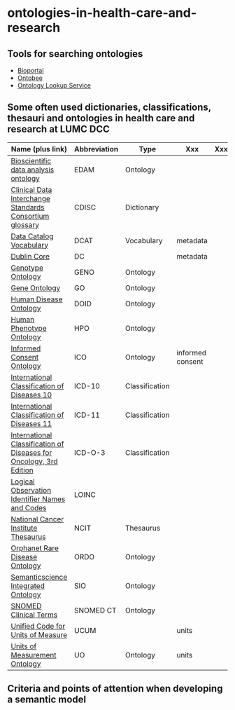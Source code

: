 # ontologies-in-health-care-and-research

## Tools for searching ontologies
- [Bioportal](https://bioportal.bioontology.org/)
- [Ontobee](https://www.ontobee.org/)
- [Ontology Lookup Service](https://www.ebi.ac.uk/ols/index)

## Some often used dictionaries, classifications, thesauri and ontologies in health care and research at LUMC DCC
| Name (plus link) | Abbreviation | Type | Xxx | Xxx | Xxx |
|---|---|---|---|---|---|
| [Bioscientific data analysis ontology](https://bioportal.bioontology.org/ontologies/EDAM) | EDAM | Ontology  |  |  |  |
| [Clinical Data Interchange Standards Consortium glossary](https://www.cdisc.org/standards/glossary) | CDISC | Dictionary |  |  |  |
| [Data Catalog Vocabulary](https://bioportal.bioontology.org/ontologies/DCAT) | DCAT | Vocabulary  | metadata  |  |  |
| [Dublin Core](https://bioportal.bioontology.org/ontologies/DC) | DC | | metadata |  |  |
| [Genotype Ontology](https://bioportal.bioontology.org/ontologies/GENO) | GENO | Ontology  |  |  |  |
| [Gene Ontology](https://bioportal.bioontology.org/ontologies/GO) | GO | Ontology  |  |  |  |
| [Human Disease Ontology](https://bioportal.bioontology.org/ontologies/DOID)| DOID| Ontology  |  |  |  |
| [Human Phenotype Ontology](https://bioportal.bioontology.org/ontologies/HP)| HPO | Ontology  |  |  |  |
| [Informed Consent Ontology](https://bioportal.bioontology.org/ontologies/ICO) | ICO| Ontology  | informed consent  |  | 
| [International Classification of Diseases 10](https://bioportal.bioontology.org/ontologies/ICD10) | ICD-10 | Classification  |  |  |  |
| [International Classification of Diseases 11](https://icd.who.int/en)| ICD-11 | Classification  |  |  |  |
| [International Classification of Diseases for Oncology, 3rd Edition](https://web.archive.org/web/20041017011330/http://www.who.int/classifications/icd/adaptations/oncology/en/)| ICD-O-3 | Classification  |  |  |  |
| [Logical Observation Identifier Names and Codes](https://bioportal.bioontology.org/ontologies/LOINC) | LOINC | |  |  |  |
| [National Cancer Institute Thesaurus](https://bioportal.bioontology.org/ontologies/NCIT)| NCIT | Thesaurus  |  |  |  |
| [Orphanet Rare Disease Ontology](https://bioportal.bioontology.org/ontologies/ORDO)| ORDO| Ontology  |  |  |  |
| [Semanticscience Integrated Ontology](https://bioportal.bioontology.org/ontologies/SIO) | SIO | Ontology  |  |  |  |
| [SNOMED Clinical Terms](https://bioportal.bioontology.org/ontologies/SNOMEDCT) | SNOMED CT | Ontology  |  |  |  |
| [Unified Code for Units of Measure](https://ucum.nlm.nih.gov) | UCUM | | units |  |  |
| [Units of Measurement Ontology](https://bioportal.bioontology.org/ontologies/UO) | UO | Ontology  | units |  |  |

## Criteria and points of attention when developing a semantic model
